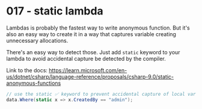 # 017 - static lambda #

Lambdas is probably the fastest way to write anonymous function. But it's also an easy way to create it in a way that captures variable creating unnecessary allocations.

There's an easy way to detect those. Just add `static` keyword to your lambda to avoid accidental capture be detected by the compiler.

Link to the docs: https://learn.microsoft.com/en-us/dotnet/csharp/language-reference/proposals/csharp-9.0/static-anonymous-functions

```csharp
// use the static ✅ keyword to prevent accidental capture of local variable or input parameter
data.Where(static x => x.CreatedBy == "admin");
```